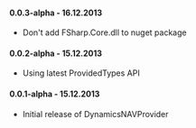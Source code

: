 #### 0.0.3-alpha - 16.12.2013 
* Don't add FSharp.Core.dll to nuget package

#### 0.0.2-alpha - 15.12.2013 
* Using latest ProvidedTypes API

#### 0.0.1-alpha - 15.12.2013 
* Initial release of DynamicsNAVProvider

